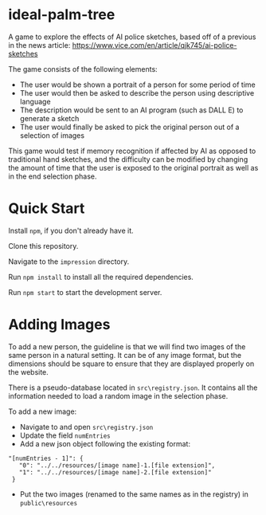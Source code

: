 # ideal-palm-tree
A game to explore the effects of AI police sketches, based off of a previous in the news article: https://www.vice.com/en/article/qjk745/ai-police-sketches

The game consists of the following elements:
- The user would be shown a portrait of a person for some period of time
- The user would then be asked to describe the person using descriptive language
- The description would be sent to an AI program (such as DALL E) to generate a sketch
- The user would finally be asked to pick the original person out of a selection of images

This game would test if memory recognition if affected by AI as opposed to traditional hand sketches, and the difficulty can be modified by changing the amount of time that the user is exposed to the original portrait as well as in the end selection phase.

# Quick Start
Install `npm`, if you don't already have it.

Clone this repository.

Navigate to the `impression` directory.

Run `npm install` to install all the required dependencies.

Run `npm start` to start the development server.

# Adding Images
To add a new person, the guideline is that we will find two images of the same person in a natural setting. It can be of any image format, but the dimensions should be square to ensure that they are displayed properly on the website.

There is a pseudo-database located in `src\registry.json`. It contains all the information needed to load a random image in the selection phase.

To add a new image:
- Navigate to and open `src\registry.json`
- Update the field `numEntries`
- Add a new json object following the existing format: 
 ```
 "[numEntries - 1]": {
    "0": "../../resources/[image name]-1.[file extension]",
    "1": "../../resources/[image name]-2.[file extension]"
  }
  ```
- Put the two images (renamed to the same names as in the registry) in `public\resources`
